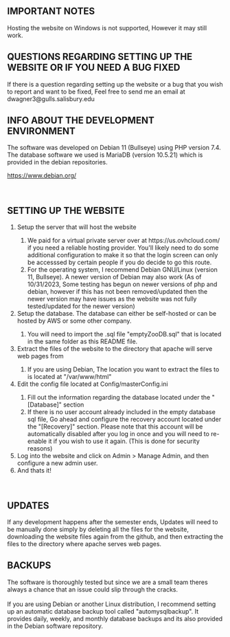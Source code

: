 <h2> IMPORTANT NOTES</h2>
Hosting the website on Windows is not supported, However it may still work.

<br>
<h2>QUESTIONS REGARDING SETTING UP THE WEBSITE OR IF YOU NEED A BUG FIXED</h2>
If there is a question regarding setting up the website or a bug that you wish to report and want to be fixed, Feel free to send me an email at dwagner3@gulls.salisbury.edu

<br>
<h2>INFO ABOUT THE DEVELOPMENT ENVIRONMENT</h2>
The software was developed on Debian 11 (Bullseye) using PHP version 7.4. The database software we used is MariaDB (version 10.5.21) which is provided in the debian repositories.

https://www.debian.org/

<br>
<h2>SETTING UP THE WEBSITE</h1>
<ol> <!-- Begin website setup table -->
<li>Setup the server that will host the website</li><ol>
	<li>We paid for a virtual private server over at https://us.ovhcloud.com/ if you need a reliable hosting provider. You'll likely need to do some additional configuration to make it so that the login screen can only be accesssed by certain people if you do decide to go this route.</li>
	<li>For the operating system, I recommend Debian GNU/Linux (version 11, Bullseye). A newer version of Debian may also work (As of 10/31/2023, Some testing has begun on newer versions of php and debian, however if this has not been removed/updated then the newer version may have issues as the website was not fully tested/updated for the newer version)</li>
	</ol>

<li>Setup the database. The database can either be self-hosted or can be hosted by AWS or some other company.</li>
	<ol><li>You will need to import the .sql file "emptyZooDB.sql" that is located in the same folder as this README file.</li>
	</ol>

<li>Extract the files of the website to the directory that apache will serve web pages from </li><ol>
	<li> If you are using Debian, The location you want to extract the files to is located at "/var/www/html" </li>
	</ol>

<li> Edit the config file located at Config/masterConfig.ini </li>
	<ol><li> Fill out the information regarding the database located under the "[Database]" section</li>
	<li> If there is no user account already included in the empty database sql file, Go ahead and configure the recovery account located under the "[Recovery]" section. Please note that this account will be automatically disabled after you log in once and you will need to re-enable it if you wish to use it again. (This is done for security reasons) </li>
	</ol>

<li>Log into the website and click on Admin > Manage Admin, and then configure a new admin user.</li>

<li>And thats it!</li>
</ol> <!-- End website setup table -->

<br>
<h2> UPDATES </h2>
If any development happens after the semester ends, Updates will need to be manually done simply by deleting all the files for the website, downloading the website files again from the github, and then extracting the files to the directory where apache serves web pages.

<br>
<h2> BACKUPS </h2>
The software is thoroughly tested but since we are a small team theres always a chance that an issue could slip through the cracks. <br><br>
If you are using Debian or another Linux distribution, I recommend setting up an automatic database backup tool called "automysqlbackup". It provides daily, weekly, and monthly database backups and its also provided in the Debian software repository.

